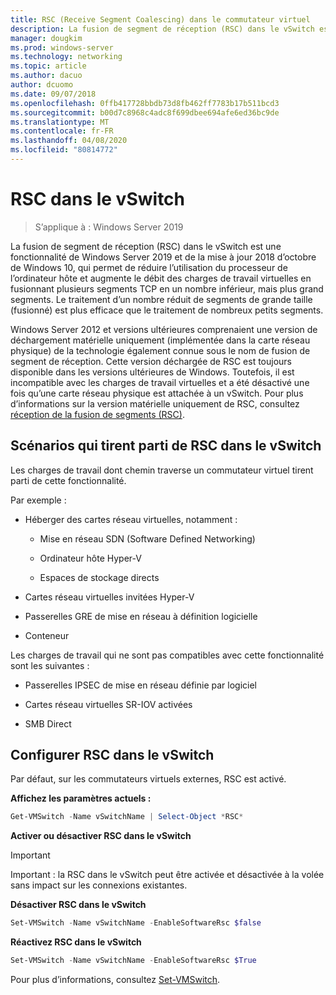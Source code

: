 ```yaml
---
title: RSC (Receive Segment Coalescing) dans le commutateur virtuel
description: La fusion de segment de réception (RSC) dans le vSwitch est une fonctionnalité de Windows Server 2019 et de la mise à jour 2018 d’octobre de Windows 10, qui permet de réduire l’utilisation du processeur de l’ordinateur hôte et augmente le débit des charges de travail virtuelles en fusionnant plusieurs segments TCP en un nombre inférieur, mais plus grand segments. Le traitement d’un nombre réduit de segments de grande taille (fusionné) est plus efficace que le traitement de nombreux petits segments.
manager: dougkim
ms.prod: windows-server
ms.technology: networking
ms.topic: article
ms.author: dacuo
author: dcuomo
ms.date: 09/07/2018
ms.openlocfilehash: 0ffb417728bbdb73d8fb462ff7783b17b511bcd3
ms.sourcegitcommit: b00d7c8968c4adc8f699dbee694afe6ed36bc9de
ms.translationtype: MT
ms.contentlocale: fr-FR
ms.lasthandoff: 04/08/2020
ms.locfileid: "80814772"
---
```

# <a name="rsc-in-the-vswitch"></a>RSC dans le vSwitch
>S’applique à : Windows Server 2019

La fusion de segment de réception (RSC) dans le vSwitch est une fonctionnalité de Windows Server 2019 et de la mise à jour 2018 d’octobre de Windows 10, qui permet de réduire l’utilisation du processeur de l’ordinateur hôte et augmente le débit des charges de travail virtuelles en fusionnant plusieurs segments TCP en un nombre inférieur, mais plus grand segments. Le traitement d’un nombre réduit de segments de grande taille (fusionné) est plus efficace que le traitement de nombreux petits segments.

Windows Server 2012 et versions ultérieures comprenaient une version de déchargement matérielle uniquement (implémentée dans la carte réseau physique) de la technologie également connue sous le nom de fusion de segment de réception. Cette version déchargée de RSC est toujours disponible dans les versions ultérieures de Windows. Toutefois, il est incompatible avec les charges de travail virtuelles et a été désactivé une fois qu’une carte réseau physique est attachée à un vSwitch. Pour plus d’informations sur la version matérielle uniquement de RSC, consultez [réception de la fusion de segments (RSC)](https://docs.microsoft.com/previous-versions/windows/it-pro/windows-server-2012-R2-and-2012/hh997024(v=ws.11)).

## <a name="scenarios-that-benefit-from-rsc-in-the-vswitch"></a>Scénarios qui tirent parti de RSC dans le vSwitch

Les charges de travail dont chemin traverse un commutateur virtuel tirent parti de cette fonctionnalité.

Par exemple :

-   Héberger des cartes réseau virtuelles, notamment :

    -   Mise en réseau SDN (Software Defined Networking)

    -   Ordinateur hôte Hyper-V

    -   Espaces de stockage directs

-   Cartes réseau virtuelles invitées Hyper-V

-   Passerelles GRE de mise en réseau à définition logicielle

-   Conteneur

Les charges de travail qui ne sont pas compatibles avec cette fonctionnalité sont les suivantes :

-   Passerelles IPSEC de mise en réseau définie par logiciel

-   Cartes réseau virtuelles SR-IOV activées

-   SMB Direct

## <a name="configure-rsc-in-the-vswitch"></a>Configurer RSC dans le vSwitch


Par défaut, sur les commutateurs virtuels externes, RSC est activé.

**Affichez les paramètres actuels :**

```PowerShell
Get-VMSwitch -Name vSwitchName | Select-Object *RSC*
```

**Activer ou désactiver RSC dans le vSwitch**


>[!IMPORTANT]
>Important : la RSC dans le vSwitch peut être activée et désactivée à la volée sans impact sur les connexions existantes.


**Désactiver RSC dans le vSwitch**

```PowerShell
Set-VMSwitch -Name vSwitchName -EnableSoftwareRsc $false
```

**Réactivez RSC dans le vSwitch**

```PowerShell
Set-VMSwitch -Name vSwitchName -EnableSoftwareRsc $True
```
Pour plus d’informations, consultez [Set-VMSwitch](https://docs.microsoft.com/powershell/module/hyper-v/set-vmswitch?view=win10-ps).
